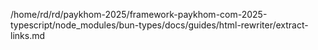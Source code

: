 /home/rd/rd/paykhom-2025/framework-paykhom-com-2025-typescript/node_modules/bun-types/docs/guides/html-rewriter/extract-links.md